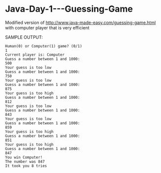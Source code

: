 # Java-Day-1---Guessing-Game
Modified version of http://www.java-made-easy.com/guessing-game.html with computer player that is very efficient

SAMPLE OUTPUT:
```
Human(0) or Computer(1) game? (0/1)
1
Current player is: Computer
Guess a number between 1 and 1000: 
500
Your guess is too low
Guess a number between 1 and 1000: 
750
Your guess is too low
Guess a number between 1 and 1000: 
875
Your guess is too high
Guess a number between 1 and 1000: 
812
Your guess is too low
Guess a number between 1 and 1000: 
843
Your guess is too low
Guess a number between 1 and 1000: 
859
Your guess is too high
Guess a number between 1 and 1000: 
851
Your guess is too high
Guess a number between 1 and 1000: 
847
You win Computer!
The number was 847
It took you 8 tries
```